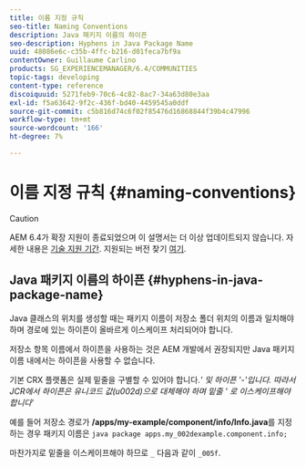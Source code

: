 ```yaml
---
title: 이름 지정 규칙
seo-title: Naming Conventions
description: Java 패키지 이름의 하이픈
seo-description: Hyphens in Java Package Name
uuid: 48086e6c-c35b-4ffc-b216-d01feca7bf9a
contentOwner: Guillaume Carlino
products: SG_EXPERIENCEMANAGER/6.4/COMMUNITIES
topic-tags: developing
content-type: reference
discoiquuid: 5271feb9-70c6-4c82-8ac7-34a63d80e3aa
exl-id: f5a63642-9f2c-436f-bd40-4459545a0ddf
source-git-commit: c5b816d74c6f02f85476d16868844f39b4c47996
workflow-type: tm+mt
source-wordcount: '166'
ht-degree: 7%

---
```


# 이름 지정 규칙 {#naming-conventions}

>[!CAUTION]
>
>AEM 6.4가 확장 지원이 종료되었으며 이 설명서는 더 이상 업데이트되지 않습니다. 자세한 내용은 [기술 지원 기간](https://helpx.adobe.com/kr/support/programs/eol-matrix.html). 지원되는 버전 찾기 [여기](https://experienceleague.adobe.com/docs/).

## Java 패키지 이름의 하이픈 {#hyphens-in-java-package-name}

Java 클래스의 위치를 생성할 때는 패키지 이름이 저장소 폴더 위치의 이름과 일치해야 하며 경로에 있는 하이픈이 올바르게 이스케이프 처리되어야 합니다.

저장소 항목 이름에서 하이픈을 사용하는 것은 AEM 개발에서 권장되지만 Java 패키지 이름 내에서는 하이픈을 사용할 수 없습니다.

기본 CRX 플랫폼은 실제 밑줄을 구별할 수 있어야 합니다._&#39; 및 하이픈 &#39;-&#39;입니다. 따라서 JCR에서 하이픈은 유니코드 값(u002d)으로 대체해야 하며 밑줄 &#39; 로 이스케이프해야 합니다_&#39;

예를 들어 저장소 경로가 **/apps/my-example/component/info/Info.java**&#x200B;를 지정하는 경우 패키지 이름은 `java package apps.my_002dexample.component.info;`

마찬가지로 밑줄을 이스케이프해야 하므로 `_` 다음과 같이 `_005f`.
